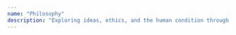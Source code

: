 ```yaml
---
name: "Philosophy"
description: "Exploring ideas, ethics, and the human condition through media"
---
```


